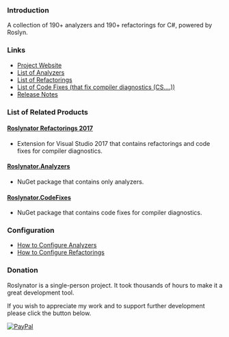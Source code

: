 ### Introduction

A collection of 190+ analyzers and 190+ refactorings for C#, powered by Roslyn.

### Links

* [Project Website](http://github.com/JosefPihrt/Roslynator)
* [List of Analyzers](http://github.com/JosefPihrt/Roslynator/blob/master/src/Analyzers/README.md)
* [List of Refactorings](http://github.com/JosefPihrt/Roslynator/blob/master/src/Refactorings/README.md)
* [List of Code Fixes (that fix compiler diagnostics (CS....))](http://github.com/JosefPihrt/Roslynator/blob/master/src/CodeFixes/README.md)
* [Release Notes](http://github.com/JosefPihrt/Roslynator/blob/master/ChangeLog.md)

### List of Related Products

#### [Roslynator Refactorings 2017](http://marketplace.visualstudio.com/items?itemName=josefpihrt.RoslynatorRefactorings2017)

* Extension for Visual Studio 2017 that contains refactorings and code fixes for compiler diagnostics.

#### [Roslynator.Analyzers](http://www.nuget.org/packages/Roslynator.Analyzers)

* NuGet package that contains only analyzers.

#### [Roslynator.CodeFixes](http://www.nuget.org/packages/Roslynator.CodeFixes)

* NuGet package that contains code fixes for compiler diagnostics.

### Configuration

* [How to Configure Analyzers](http://github.com/JosefPihrt/Roslynator/blob/master/docs/HowToConfigureAnalyzers.md)
* [How to Configure Refactorings](http://github.com/JosefPihrt/Roslynator/blob/master/docs/HowToConfigureRefactorings.md)

### Donation

Roslynator is a single-person project. It took thousands of hours to make it a great development tool.

If you wish to appreciate my work and to support further development please click the button below.

[![PayPal](https://www.paypalobjects.com/en_US/i/btn/btn_donate_SM.gif)](https://www.paypal.com/cgi-bin/webscr?cmd=_s-xclick&hosted_button_id=BX85UA346VTN6)
